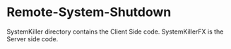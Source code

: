 # Remote-System-Shutdown

SystemKiller directory contains the Client Side code.
SystemKillerFX is the Server side code.
